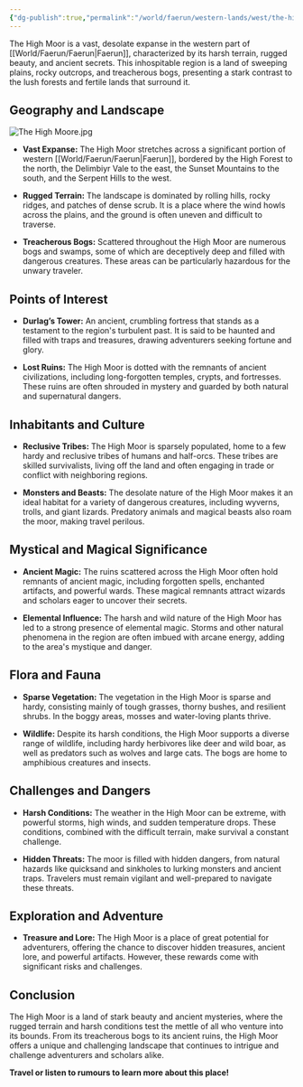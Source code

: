 ```yaml
---
{"dg-publish":true,"permalink":"/world/faerun/western-lands/west/the-high-moor/"}
---
```


The High Moor is a vast, desolate expanse in the western part of [[World/Faerun/Faerun\|Faerun]], characterized by its harsh terrain, rugged beauty, and ancient secrets. This inhospitable region is a land of sweeping plains, rocky outcrops, and treacherous bogs, presenting a stark contrast to the lush forests and fertile lands that surround it.
## Geography and Landscape

![The High Moore.jpg](/img/user/Images/Locations/West/The%20High%20Moore.jpg)

- **Vast Expanse:** The High Moor stretches across a significant portion of western [[World/Faerun/Faerun\|Faerun]], bordered by the High Forest to the north, the Delimbiyr Vale to the east, the Sunset Mountains to the south, and the Serpent Hills to the west.

- **Rugged Terrain:** The landscape is dominated by rolling hills, rocky ridges, and patches of dense scrub. It is a place where the wind howls across the plains, and the ground is often uneven and difficult to traverse.

- **Treacherous Bogs:** Scattered throughout the High Moor are numerous bogs and swamps, some of which are deceptively deep and filled with dangerous creatures. These areas can be particularly hazardous for the unwary traveler.

## Points of Interest

- **Durlag’s Tower:** An ancient, crumbling fortress that stands as a testament to the region's turbulent past. It is said to be haunted and filled with traps and treasures, drawing adventurers seeking fortune and glory.

- **Lost Ruins:** The High Moor is dotted with the remnants of ancient civilizations, including long-forgotten temples, crypts, and fortresses. These ruins are often shrouded in mystery and guarded by both natural and supernatural dangers.

## Inhabitants and Culture

- **Reclusive Tribes:** The High Moor is sparsely populated, home to a few hardy and reclusive tribes of humans and half-orcs. These tribes are skilled survivalists, living off the land and often engaging in trade or conflict with neighboring regions.

- **Monsters and Beasts:** The desolate nature of the High Moor makes it an ideal habitat for a variety of dangerous creatures, including wyverns, trolls, and giant lizards. Predatory animals and magical beasts also roam the moor, making travel perilous.

## Mystical and Magical Significance

- **Ancient Magic:** The ruins scattered across the High Moor often hold remnants of ancient magic, including forgotten spells, enchanted artifacts, and powerful wards. These magical remnants attract wizards and scholars eager to uncover their secrets.

- **Elemental Influence:** The harsh and wild nature of the High Moor has led to a strong presence of elemental magic. Storms and other natural phenomena in the region are often imbued with arcane energy, adding to the area's mystique and danger.

## Flora and Fauna

- **Sparse Vegetation:** The vegetation in the High Moor is sparse and hardy, consisting mainly of tough grasses, thorny bushes, and resilient shrubs. In the boggy areas, mosses and water-loving plants thrive.

- **Wildlife:** Despite its harsh conditions, the High Moor supports a diverse range of wildlife, including hardy herbivores like deer and wild boar, as well as predators such as wolves and large cats. The bogs are home to amphibious creatures and insects.

## Challenges and Dangers

- **Harsh Conditions:** The weather in the High Moor can be extreme, with powerful storms, high winds, and sudden temperature drops. These conditions, combined with the difficult terrain, make survival a constant challenge.

- **Hidden Threats:** The moor is filled with hidden dangers, from natural hazards like quicksand and sinkholes to lurking monsters and ancient traps. Travelers must remain vigilant and well-prepared to navigate these threats.

## Exploration and Adventure

- **Treasure and Lore:** The High Moor is a place of great potential for adventurers, offering the chance to discover hidden treasures, ancient lore, and powerful artifacts. However, these rewards come with significant risks and challenges.

## Conclusion

The High Moor is a land of stark beauty and ancient mysteries, where the rugged terrain and harsh conditions test the mettle of all who venture into its bounds. From its treacherous bogs to its ancient ruins, the High Moor offers a unique and challenging landscape that continues to intrigue and challenge adventurers and scholars alike.

**Travel or listen to rumours to learn more about this place!**